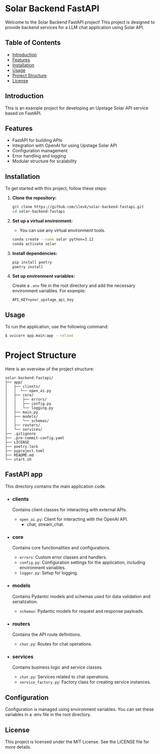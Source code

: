 # Solar Backend FastAPI

Welcome to the Solar Backend FastAPI project! This project is designed to provide backend services for a LLM chat application using Solar API.

## Table of Contents

- [Introduction](#introduction)
- [Features](#features)
- [Installation](#installation)
- [Usage](#usage)
- [Project Structure](#project-structure)
- [License](#license)

## Introduction

This is an example project for developing an Upstage Solar API service based on FastAPI.

## Features

- FastAPI for building APIs
- Integration with OpenAI for using Upstage Solar API
- Configuration management
- Error handling and logging
- Modular structure for scalability

## Installation

To get started with this project, follow these steps:

1. **Clone the repository:**

    ```sh
    git clone https://github.com/ilevk/solar-backend-fastapi.git
    cd solar-backend-fastapi
    ```

2. **Set up a virtual environment:**
    - You can use any virtual environment tools.
    ```sh
    conda create --name solar python=3.12
    conda activate solar
    ```

3. **Install dependencies:**

    ```sh
    pip install poetry
    poetry install
    ```

4. **Set up environment variables:**

    Create a `.env` file in the root directory and add the necessary environment variables. For example:

    ```env
    API_KEY=your_upstage_api_key
    ```

## Usage

To run the application, use the following command:

```sh
$ uvicorn app.main:app --reload
```

# Project Structure
Here is an overview of the project structure:

```
solar-backend-fastapi/
├── app/
│   ├── clients/
│   │  └── open_ai.py
│   ├── core/
│   │   ├── errors/
│   │   ├── config.py
│   │   └── logging.py
│   ├── main.py
│   ├── models/
│   │   └── schemas/
│   ├── routers/
│   └── services/
├── .gitignore
├── .pre-commit-config.yaml
├── LICENSE
├── poetry.lock
├── pyproject.toml
├── README.md
└── start.sh
```

## FastAPI app
This directory contains the main application code.

- ### clients
  Contains client classes for interacting with external APIs.
  - `open_ai.py`: Client for interacting with the OpenAI API.
    - chat, stream_chat.

- ### core
  Contains core functionalities and configurations.
  - `errors`: Custom error classes and handlers.
  - `config.py`: Configuration settings for the application, including environment variables.
  - `logger.py`: Setup for logging.

- ### models
  Contains Pydantic models and schemas used for data validation and serialization.
    - `schemas`: Pydantic models for request and response payloads.

- ### routers
  Contains the API route definitions.
  - `chat.py`: Routes for chat operations.

- ### services
  Contains business logic and service classes.
  - `chat.py`: Services related to chat operations.
  - `service_factory.py`: Factory class for creating service instances.

## Configuration
Configuration is managed using environment variables. You can set these variables in a .env file in the root directory.


## License
This project is licensed under the MIT License. See the LICENSE file for more details.
